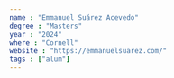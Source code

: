 ```yaml
---
name : "Emmanuel Suárez Acevedo"
degree : "Masters"
year : "2024"
where : "Cornell"
website : "https://emmanuelsuarez.com/"
tags : ["alum"]
---
```

